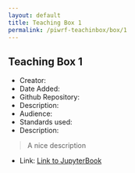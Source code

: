 ```yaml
---
layout: default
title: Teaching Box 1
permalink: /piwrf-teachinbox/box/1
---
```


## Teaching Box 1

* Creator:
* Date Added:
* Github Repository:
* Description:
* Audience:
* Standards used:
* Description:
> A nice description
* Link: [Link to JupyterBook](/piwrf-teachingbox)